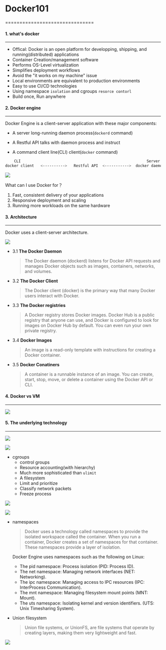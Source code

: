 # Docker101
===============================


#### 1. what's docker
---------------

* Offical: Docker is an open platform for developping, shipping, and running(distributed) applications
* Container Creation/management software
* Performs OS-Level virtualization
* Simplifies deployment workflows
* Avoid the "it works on my machine" issue
* Local environments are equivalent to production environments
* Easy to use CI/CD technologies
* Using namespace `isolation` and cgroups `resorce contorl`
* Build once, Run anywhere

#### 2. Docker engine
---------------

Docker Engine is a client-server application with these major components:

* A server long-running daemon process(`dockerd` command)

* A Restful API talks with daemon process and instruct

* A command client line(CLI) client(`docker` command)

```bash
    CLI                                                         Server 
docker client   <---------->   Restful API  <----------->  docker daemon
```

![](images/docker-engine.png) 

What can I use Docker for？

1. Fast, consistent delivery of your applications
2. Responsive deployment and scaling
3. Running more workloads on the same hardware

#### 3. Architecture
---------------

Docker uses a client-server architecture.

![](images/architecture.png)

* 3.1 **The Docker Daemon**

    > The Docker daemon (dockerd) listens for Docker API requests and manages Docker objects such as images, containers, networks, and volumes.

* 3.2 **The Docker Client**

    > The Docker client (docker) is the primary way that many Docker users interact with Docker.

* 3.3 **The Docker registries**

    > A Docker registry stores Docker images. Docker Hub is a public registry that anyone can use, and Docker is configured to look for images on Docker Hub by default. You can even run your own private registry.

* 3.4 **Docker Images**
    > An image is a read-only template with instructions for creating a Docker container.

* 3.5 **Docker Conatiners**
    > A container is a runnable instance of an image. You can create, start, stop, move, or delete a container using the Docker API or CLI.

#### 4. Docker vs VM
---------------

![](images/dockervsvm.jpg)

#### 5. The underlying technology
---------------

![](images/libcontainer.jpg)

![](images/kernel.png)

* cgroups
    * control groups
    * Resource accounting(with hierarchy)
    * Much more sophisticated than `ulimit`
    * A filesystem
    * Limit and prioritize 
    * Classify network packets
    * Freeze process

![](images/cgroups.jpg)

![](images/cgroups.png)

* namespaces
    > Docker uses a technology called namespaces to provide the isolated workspace called the container. When you run a container, Docker creates a set of namespaces for that container. These namespaces provide a layer of isolation.

    Docker Engine uses namespaces such as the following on Linux:

    * The pid namespace: Process isolation (PID: Process ID).
    * The net namespace: Managing network interfaces (NET: Networking).
    * The ipc namespace: Managing access to IPC resources (IPC: InterProcess Communication).
    * The mnt namespace: Managing filesystem mount points (MNT: Mount).
    * The uts namespace: Isolating kernel and version identifiers. (UTS: Unix Timesharing System).

* Union filesystem

    > Union file systems, or UnionFS, are file systems that operate by creating layers, making them very lightweight and fast.

![](unionfs.png)
